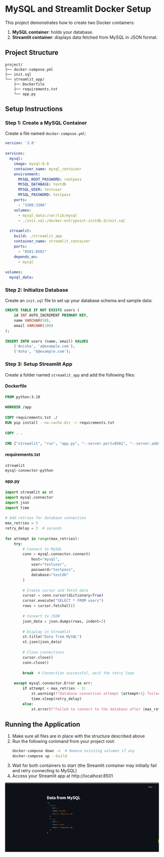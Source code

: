 # MySQL and Streamlit Docker Setup

This project demonstrates how to create two Docker containers:
1. **MySQL container**: holds your database.
2. **Streamlit container**: displays data fetched from MySQL in JSON format.

## Project Structure

```
project/
├── docker-compose.yml
├── init.sql
└── streamlit_app/
    ├── Dockerfile
    ├── requirements.txt
    └── app.py
```

## Setup Instructions

### Step 1: Create a MySQL Container

Create a file named `docker-compose.yml`:

```yaml
version: '3.8'

services:
  mysql:
    image: mysql:8.0
    container_name: mysql_container
    environment:
      MYSQL_ROOT_PASSWORD: rootpass
      MYSQL_DATABASE: testdb
      MYSQL_USER: testuser
      MYSQL_PASSWORD: testpass
    ports:
      - "3306:3306"
    volumes:
      - mysql_data:/var/lib/mysql
      - ./init.sql:/docker-entrypoint-initdb.d/init.sql

  streamlit:
    build: ./streamlit_app
    container_name: streamlit_container
    ports:
      - "8501:8501"
    depends_on:
      - mysql

volumes:
  mysql_data:
```

### Step 2: Initialize Database

Create an `init.sql` file to set up your database schema and sample data:

```sql
CREATE TABLE IF NOT EXISTS users (
    id INT AUTO_INCREMENT PRIMARY KEY,
    name VARCHAR(50),
    email VARCHAR(100)
);

INSERT INTO users (name, email) VALUES 
    ('Anisha', 'a@example.com'),
    ('Asha', 'b@example.com');
```

### Step 3: Setup Streamlit App

Create a folder named `streamlit_app` and add the following files:

#### Dockerfile

```dockerfile
FROM python:3.10

WORKDIR /app

COPY requirements.txt ./
RUN pip install --no-cache-dir -r requirements.txt

COPY . .

CMD ["streamlit", "run", "app.py", "--server.port=8501", "--server.address=0.0.0.0"]
```

#### requirements.txt

```
streamlit
mysql-connector-python
```

#### app.py

```python
import streamlit as st
import mysql.connector
import json
import time

# Add retries for database connection
max_retries = 5
retry_delay = 3  # seconds

for attempt in range(max_retries):
    try:
        # Connect to MySQL
        conn = mysql.connector.connect(
            host="mysql",
            user="testuser",
            password="testpass",
            database="testdb"
        )
        
        # Create cursor and fetch data
        cursor = conn.cursor(dictionary=True)
        cursor.execute("SELECT * FROM users")
        rows = cursor.fetchall()
        
        # Convert to JSON
        json_data = json.dumps(rows, indent=2)
        
        # Display in Streamlit
        st.title("Data from MySQL")
        st.json(json_data)
        
        # Close connections
        cursor.close()
        conn.close()
        
        break  # Connection successful, exit the retry loop
        
    except mysql.connector.Error as err:
        if attempt < max_retries - 1:
            st.warning(f"Database connection attempt {attempt+1} failed. Retrying in {retry_delay} seconds...")
            time.sleep(retry_delay)
        else:
            st.error(f"Failed to connect to the database after {max_retries} attempts. Error: {err}")
```

## Running the Application

1. Make sure all files are in place with the structure described above
2. Run the following command from your project root:
   ```bash
   docker-compose down -v  # Remove existing volumes if any
   docker-compose up --build
   ```
3. Wait for both containers to start (the Streamlit container may initially fail and retry connecting to MySQL)
4. Access your Streamlit app at http://localhost:8501

<p align="center">
  <img src="images/img-1.png" alt="Streamlit on AWS EC2" />
</p>
